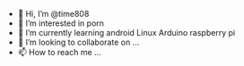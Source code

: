 - 👋 Hi, I’m @time808
- 👀 I’m interested in porn
- 🌱 I’m currently learning android Linux Arduino raspberry pi
- 💞️ I’m looking to collaborate on ...
- 📫 How to reach me ...

<!---
time808/time808 is a ✨ special ✨ repository because its `README.md` (this file) appears on your GitHub profile.
You can click the Preview link to take a look at your changes.
--->
